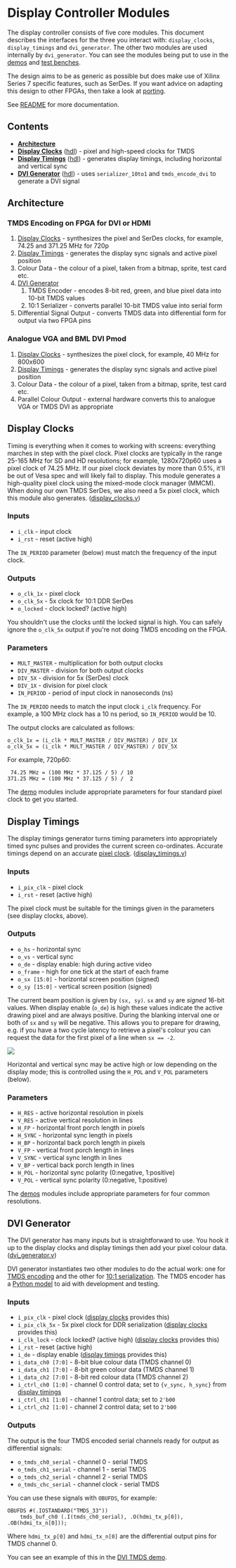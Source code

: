 # Display Controller Modules

The display controller consists of five core modules. This document describes the interfaces for the three you interact with: `display_clocks`, `display_timings` and `dvi_generator`. The other two modules are used internally by `dvi_generator`. You can see the modules being put to use in the [demos](/hdl/demo) and [test benches](/hdl/test).

The design aims to be as generic as possible but does make use of Xilinx Series 7 specific features, such as SerDes. If you want advice on adapting this design to other FPGAs, then take a look at [porting](/doc/porting.md).

See [README](/README.md) for more documentation.


## Contents

- **[Architecture](#architecture)**
- **[Display Clocks](#display-clocks)** ([hdl](/hdl/display_clocks.v)) - pixel and high-speed clocks for TMDS
- **[Display Timings](#display-timings)** ([hdl](/hdl/display_timings.v)) - generates display timings, including horizontal and vertical sync
- **[DVI Generator](#dvi-generator)** ([hdl](/hdl/dvi_generator.v)) - uses `serializer_10to1` and `tmds_encode_dvi` to generate a DVI signal


## Architecture

### TMDS Encoding on FPGA for DVI or HDMI

1. [Display Clocks](#display-clocks) - synthesizes the pixel and SerDes clocks, for example, 74.25 and 371.25 MHz for 720p
2. [Display Timings](#display-timings) - generates the display sync signals and active pixel position
3. Colour Data - the colour of a pixel, taken from a bitmap, sprite, test card etc.
4. [DVI Generator](#dvi-generator)
    1. TMDS Encoder - encodes 8-bit red, green, and blue pixel data into 10-bit TMDS values
    2. 10:1 Serializer - converts parallel 10-bit TMDS value into serial form
6. Differential Signal Output - converts TMDS data into differential form for output via two FPGA pins

### Analogue VGA and BML DVI Pmod

1. [Display Clocks](#display-clocks) - synthesizes the pixel clock, for example, 40 MHz for 800x600
2. [Display Timings](#display-timings) - generates the display sync signals and active pixel position
3. Colour Data - the colour of a pixel, taken from a bitmap, sprite, test card etc.
4. Parallel Colour Output - external hardware converts this to analogue VGA or TMDS DVI as appropriate


## Display Clocks
Timing is everything when it comes to working with screens: everything marches in step with the pixel clock. Pixel clocks are typically in the range 25-165 MHz for SD and HD resolutions; for example, 1280x720p60 uses a pixel clock of 74.25 MHz. If our pixel clock deviates by more than 0.5%, it'll be out of Vesa spec and will likely fail to display. This module generates a high-quality pixel clock using the mixed-mode clock manager (MMCM). When doing our own TMDS SerDes, we also need a 5x pixel clock, which this module also generates. ([display_clocks.v](/hdl/display_clocks.v))

### Inputs

* `i_clk` - input clock
* `i_rst` - reset (active high)

The `IN_PERIOD` parameter (below) must match the frequency of the input clock.

### Outputs

* `o_clk_1x` - pixel clock
* `o_clk_5x` - 5x clock for 10:1 DDR SerDes
* `o_locked` - clock locked? (active high)

You shouldn't use the clocks until the locked signal is high. You can safely ignore the `o_clk_5x` output if you're not doing TMDS encoding on the FPGA.

### Parameters

* `MULT_MASTER` - multiplication for both output clocks
* `DIV_MASTER` - division for both output clocks
* `DIV_5X` - division for 5x (SerDes) clock
* `DIV_1X` - division for pixel clock
* `IN_PERIOD` - period of input clock in nanoseconds (ns)

The `IN_PERIOD` needs to match the input clock `i_clk` frequency. For example, a 100 MHz clock has a 10 ns period, so `IN_PERIOD` would be 10.

The output clocks are calculated as follows:

    o_clk_1x = (i_clk * MULT_MASTER / DIV_MASTER) / DIV_1X
    o_clk_5x = (i_clk * MULT_MASTER / DIV_MASTER) / DIV_5X

For example, 720p60:

     74.25 MHz = (100 MHz * 37.125 / 5) / 10
    371.25 MHz = (100 MHz * 37.125 / 5) /  2

The [demo](/hdl/demo) modules include appropriate parameters for four standard pixel clock to get you started.


## Display Timings
The display timings generator turns timing parameters into appropriately timed sync pulses and provides the current screen co-ordinates. Accurate timings depend on an accurate [pixel clock](#display-clocks). ([display_timings.v](/hdl/display_timings.v))

### Inputs

* `i_pix_clk` - pixel clock
* `i_rst` - reset (active high)

The pixel clock must be suitable for the timings given in the parameters (see display clocks, above).

### Outputs

* `o_hs` - horizontal sync
* `o_vs` - vertical sync
* `o_de` - display enable: high during active video
* `o_frame` - high for one tick at the start of each frame
* `o_sx [15:0]` - horizontal screen position (signed)
* `o_sy [15:0]` - vertical screen position (signed)

The current beam position is given by `(sx, sy)`. `sx` and `sy` are *signed* 16-bit values. When display enable (`o_de`) is high these values indicate the active drawing pixel and are always positive. During the blanking interval one or both of `sx` and `sy` will be negative. This allows you to prepare for drawing, e.g. if you have a two cycle latency to retrieve a pixel's colour you can request the data for the first pixel of a line when `sx == -2`.

![](display-controller-hv-xy.jpg?raw=true "")

Horizontal and vertical sync may be active high or low depending on the display mode; this is controlled using the `H_POL` and `V_POL` parameters (below).

### Parameters

* `H_RES` - active horizontal resolution in pixels
* `V_RES` - active vertical resolution in lines
* `H_FP` - horizontal front porch length in pixels
* `H_SYNC` - horizontal sync length in pixels
* `H_BP` - horizontal back porch length in pixels
* `V_FP` - vertical front porch length in lines
* `V_SYNC` - vertical sync length in lines
* `V_BP` - vertical back porch length in lines
* `H_POL` - horizontal sync polarity (0:negative, 1:positive)
* `V_POL` - vertical sync polarity (0:negative, 1:positive)

The [demos](/hdl/demo) modules include appropriate parameters for four common resolutions.


## DVI Generator
The DVI generator has many inputs but is straightforward to use. You hook it up to the display clocks and display timings then add your pixel colour data. ([dvi_generator.v](/hdl/dvi_generator.v))

DVI generator instantiates two other modules to do the actual work: one for [TMDS encoding](/hdl/tmds_encoder_dvi.v) and the other for [10:1 serialization](/hdl/serializer_10to1.v). The TMDS encoder has a [Python model](/README.md#tmds-encoder-model) to aid with development and testing.

### Inputs

* `i_pix_clk` - pixel clock ([display clocks](#display-clocks) provides this)
* `i_pix_clk_5x` - 5x pixel clock for DDR serialization ([display clocks](#display-clocks) provides this)
* `i_clk_lock` - clock locked? (active high) ([display clocks](#display-clocks) provides this)
* `i_rst` - reset (active high)
* `i_de` - display enable ([display timings](#display-timings) provides this)
* `i_data_ch0 [7:0]` - 8-bit blue colour data (TMDS channel 0)
* `i_data_ch1 [7:0]` - 8-bit green colour data (TMDS channel 1)
* `i_data_ch2 [7:0]` - 8-bit red colour data (TMDS channel 2)
* `i_ctrl_ch0 [1:0]` - channel 0 control data; set to `{v_sync, h_sync}` from [display timings](#display-timings)
* `i_ctrl_ch1 [1:0]` - channel 1 control data; set to `2'b00`
* `i_ctrl_ch2 [1:0]` - channel 2 control data; set to `2'b00`

### Outputs

The output is the four TMDS encoded serial channels ready for output as differential signals:

* `o_tmds_ch0_serial` - channel 0 - serial TMDS
* `o_tmds_ch1_serial` - channel 1 - serial TMDS
* `o_tmds_ch2_serial` - channel 2 - serial TMDS
* `o_tmds_chc_serial` - channel clock - serial TMDS

You can use these signals with `OBUFDS`, for example:

    OBUFDS #(.IOSTANDARD("TMDS_33"))
        tmds_buf_ch0 (.I(tmds_ch0_serial), .O(hdmi_tx_p[0]), .OB(hdmi_tx_n[0]));

Where `hdmi_tx_p[0]` and `hdmi_tx_n[0]` are the differential output pins for TMDS channel 0.

You can see an example of this in the [DVI TMDS demo](/hdl/demo/display_demo_dvi.v).
